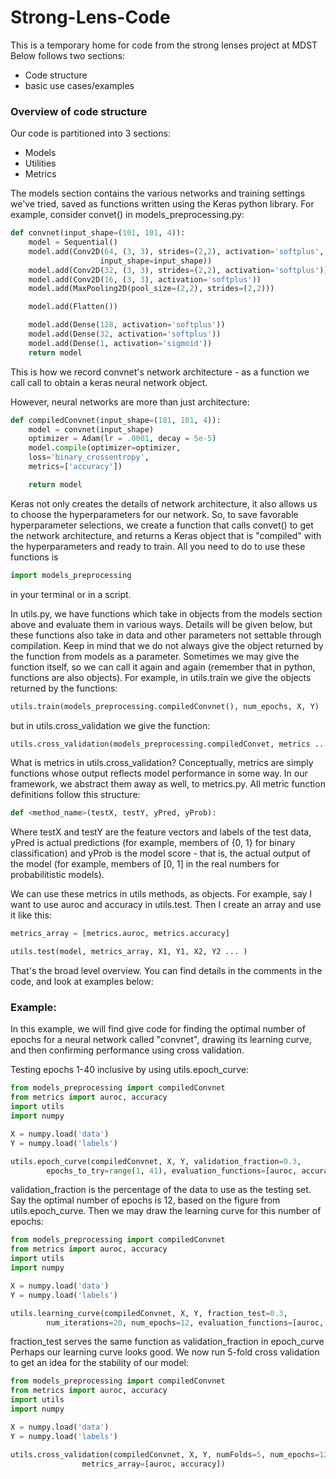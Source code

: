 # Strong-Lens-Code
This is a temporary home for code from the strong lenses project at MDST  
Below follows two sections:
* Code structure
* basic use cases/examples


### Overview of code structure
Our code is partitioned into 3 sections:
* Models
* Utilities
* Metrics

The models section contains the various networks and training settings 
we've tried, saved as functions written using the Keras python library.
For example, consider convet() in models_preprocessing.py:

```python
def convnet(input_shape=(101, 101, 4)):
	model = Sequential()
	model.add(Conv2D(64, (3, 3), strides=(2,2), activation='softplus',
					input_shape=input_shape))
	model.add(Conv2D(32, (3, 3), strides=(2,2), activation='softplus'))
	model.add(Conv2D(16, (3, 3), activation='softplus'))
	model.add(MaxPooling2D(pool_size=(2,2), strides=(2,2)))

	model.add(Flatten())

	model.add(Dense(128, activation='softplus'))
	model.add(Dense(32, activation='softplus'))
	model.add(Dense(1, activation='sigmoid'))
	return model
```

This is how we record convnet's network architecture - as a function we call call
to obtain a keras neural network object.

However, neural networks are more than just architecture:

```python
def compiledConvnet(input_shape=(101, 101, 4)):
	model = convnet(input_shape)
	optimizer = Adam(lr = .0001, decay = 5e-5)
	model.compile(optimizer=optimizer,
	loss='binary_crossentropy',
	metrics=['accuracy'])

	return model
```

Keras not only creates the details of network architecture, it also allows us to
choose the hyperparameters for our network. So, to save favorable hyperparameter
selections, we create a function that calls convet() to get the network
architecture, and returns a Keras object that is "compiled" with the hyperparameters
and ready to train. All you need to do to use these functions is
```python
import models_preprocessing
```
in your terminal or in a script.


In utils.py, we have functions which take in objects from the models section above
and evaluate them in various ways. Details will be given below, but these functions
also take in data and other parameters not settable through compilation. Keep
in mind that we do not always give the object returned by the function from models
as a parameter. Sometimes we may give the function itself, so we can call it again
and again (remember that in python, functions are also objects).
For example, in utils.train we give the objects returned by the functions:
```python
utils.train(models_preprocessing.compiledConvnet(), num_epochs, X, Y)
```
but in utils.cross_validation we give the function:
```python
utils.cross_validation(models_preprocessing.compiledConvet, metrics ... ...)
```

What is metrics in utils.cross_validation? Conceptually, metrics are simply functions
whose output reflects model performance in some way. In our framework, we abstract
them away as well, to metrics.py. All metric function definitions follow this
structure:
```python
def <method_name>(testX, testY, yPred, yProb):
```
Where testX and testY are the feature vectors and labels of the test data,
yPred is actual predictions (for example, members of {0, 1} for binary classification)
and yProb is the model score - that is, the actual output of the model (for example,
members of [0, 1] in the real numbers for probabilitistic models).

We can use these metrics in utils methods, as objects. For example, say I want to use
auroc and accuracy in utils.test. Then I create an array and use it like this:
```python
metrics_array = [metrics.auroc, metrics.accuracy]

utils.test(model, metrics_array, X1, Y1, X2, Y2 ... )
```

That's the broad level overview. You can find details in the comments
in the code, and look at examples below:

### Example:

In this example, we will find give code for finding the optimal number of epochs
for a neural network called "convnet", drawing its learning curve, and then
confirming performance using cross validation.

Testing epochs 1-40 inclusive by using utils.epoch_curve:
```python
from models_preprocessing import compiledConvnet
from metrics import auroc, accuracy
import utils
import numpy

X = numpy.load('data')
Y = numpy.load('labels')

utils.epoch_curve(compiledConvnet, X, Y, validation_fraction=0.3,
		epochs_to_try=range(1, 41), evaluation_functions=[auroc, accuracy])
```
validation_fraction is the percentage of the data to use as the testing set.
Say the optimal number of epochs is 12, based on the figure from 
utils.epoch_curve. Then we may draw the learning curve for this number of epochs:
```python
from models_preprocessing import compiledConvnet
from metrics import auroc, accuracy
import utils
import numpy

X = numpy.load('data')
Y = numpy.load('labels')

utils.learning_curve(compiledConvnet, X, Y, fraction_test=0.3,
		num_iterations=20, num_epochs=12, evaluation_functions=[auroc, accuracy])
```
fraction_test serves the same function as validation_fraction in epoch_curve
Perhaps our learning curve looks good. We now run 5-fold cross validation to get
an idea for the stability of our model:
```python
from models_preprocessing import compiledConvnet
from metrics import auroc, accuracy
import utils
import numpy

X = numpy.load('data')
Y = numpy.load('labels')

utils.cross_validation(compiledConvnet, X, Y, numFolds=5, num_epochs=12,
				metrics_array=[auroc, accuracy])
```